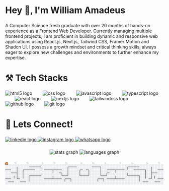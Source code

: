 <h1 align="left">Hey 👋, I'm William Amadeus</h1>

###

<p align="left">A Computer Science fresh graduate with over 20 months of hands-on experience as a Frontend Web Developer. Currently managing multiple frontend projects, I am proficient in building dynamic and responsive web applications using React.js, Next.js, Tailwind CSS, Framer Motion and Shadcn UI. I possess a growth mindset and critical thinking skills, always eager to explore new challenges and environments to further enhance my expertise.</p>

###

<h1 align="left">⚒️ Tech Stacks</h1>

###

<div align="left">
  <img src="https://cdn.jsdelivr.net/gh/devicons/devicon/icons/html5/html5-original.svg" height="45" alt="html5 logo"  />
  <img width="26" />
  <img src="https://cdn.jsdelivr.net/gh/devicons/devicon/icons/css3/css3-original.svg" height="45" alt="css logo"  />
  <img width="26" />
  <img src="https://cdn.jsdelivr.net/gh/devicons/devicon/icons/javascript/javascript-original.svg" height="45" alt="javascript logo"  />
  <img width="26" />
  <img src="https://skillicons.dev/icons?i=ts" height="45" alt="typescript logo"  />
  <img width="26" />
  <img src="https://cdn.jsdelivr.net/gh/devicons/devicon/icons/react/react-original.svg" height="45" alt="react logo"  />
  <img width="26" />
  <img src="https://skillicons.dev/icons?i=nextjs" height="45" alt="nextjs logo"  />
  <img width="26" />
  <img src="https://cdn.simpleicons.org/tailwindcss/06B6D4" height="45" alt="tailwindcss logo"  />
  <img width="26" />
  <img src="https://cdn.jsdelivr.net/gh/devicons/devicon/icons/github/github-original.svg" height="45" alt="github logo"  />
  <img width="26" />
  <img src="https://cdn.jsdelivr.net/gh/devicons/devicon/icons/git/git-original.svg" height="45" alt="git logo"  />
</div>

###

<h1 align="left">📱 Lets Connect!</h1>

###

<div align="left">
  <a href="https://www.linkedin.com/in/william-amadeus-86667a224/" target="_blank">
    <img src="https://img.shields.io/static/v1?message=LinkedIn&logo=linkedin&label=&color=0077B5&logoColor=white&labelColor=&style=for-the-badge" height="27" alt="linkedin logo"  />
  </a>
  <a href="https://www.instagram.com/williamamadeusss/" target="_blank">
    <img src="https://img.shields.io/static/v1?message=Instagram&logo=instagram&label=&color=E4405F&logoColor=white&labelColor=&style=for-the-badge" height="27" alt="instagram logo"  />
  </a>
  <a href="https://wa.me/6281295447285" target="_blank">
    <img src="https://img.shields.io/static/v1?message=Whatsapp&logo=whatsapp&label=&color=25D366&logoColor=white&labelColor=&style=for-the-badge" height="27" alt="whatsapp logo"  />
  </a>
</div>

###

<div align="center">
  <img src="https://github-readme-stats.vercel.app/api?username=williamamadeusss&hide_title=false&hide_rank=true&show_icons=true&include_all_commits=true&count_private=true&disable_animations=false&theme=dark&locale=en&hide_border=true&order=1" height="150" alt="stats graph"  />
  <img src="https://github-readme-stats.vercel.app/api/top-langs?username=williamamadeusss&locale=en&hide_title=false&layout=compact&card_width=320&langs_count=4&theme=dark&hide_border=true&order=2" height="150" alt="languages graph"  />
</div>

###

<picture>
  <source media="(prefers-color-scheme: dark)" srcset="https://raw.githubusercontent.com/williamamadeusss/williamamadeusss/output/pacman-contribution-graph-dark.svg">
  <source media="(prefers-color-scheme: light)" srcset="https://raw.githubusercontent.com/williamamadeusss/williamamadeusss/output/pacman-contribution-graph.svg">
  <img alt="pacman contribution graph" src="https://raw.githubusercontent.com/williamamadeusss/williamamadeusss/output/pacman-contribution-graph.svg">
</picture>

###
